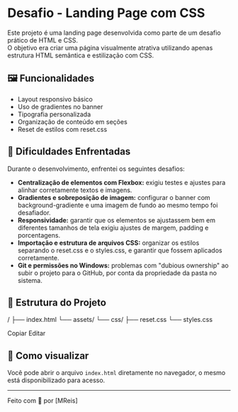 # Desafio - Landing Page com CSS

Este projeto é uma landing page desenvolvida como parte de um desafio prático de HTML e CSS.  
O objetivo era criar uma página visualmente atrativa utilizando apenas estrutura HTML semântica e estilização com CSS.

## 🖼️ Funcionalidades

- Layout responsivo básico
- Uso de gradientes no banner
- Tipografia personalizada
- Organização de conteúdo em seções
- Reset de estilos com reset.css

## 🚧 Dificuldades Enfrentadas

Durante o desenvolvimento, enfrentei os seguintes desafios:

- **Centralização de elementos com Flexbox:** exigiu testes e ajustes para alinhar corretamente textos e imagens.
- **Gradientes e sobreposição de imagem:** configurar o banner com background-gradiente e uma imagem de fundo ao mesmo tempo foi desafiador.
- **Responsividade:** garantir que os elementos se ajustassem bem em diferentes tamanhos de tela exigiu ajustes de margem, padding e porcentagens.
- **Importação e estrutura de arquivos CSS:** organizar os estilos separando o reset.css e o styles.css, e garantir que fossem aplicados corretamente.
- **Git e permissões no Windows:** problemas com "dubious ownership" ao subir o projeto para o GitHub, por conta da propriedade da pasta no sistema.

## 📁 Estrutura do Projeto

/
├── index.html
└── assets/
└── css/
├── reset.css
└── styles.css


Copiar
Editar

## 🚀 Como visualizar

Você pode abrir o arquivo `index.html` diretamente no navegador, o mesmo está disponibilizado para acesso.

---

Feito com 💙 por [MReis]
